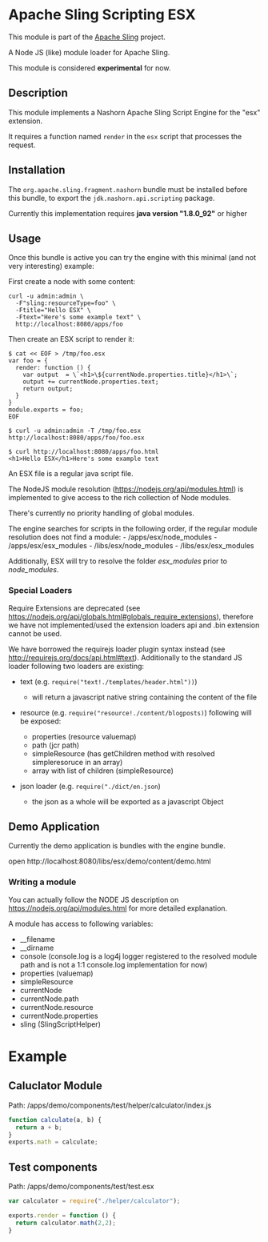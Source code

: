 # Apache Sling Scripting ESX

This module is part of the [Apache Sling](https://sling.apache.org) project.

A Node JS (like) module loader for Apache Sling.

This module is considered **experimental** for now.

## Description
This module implements a Nashorn Apache Sling Script Engine for the "esx" extension.

It requires a function named `render` in the `esx` script that processes the 
request.

## Installation
The `org.apache.sling.fragment.nashorn` bundle must be installed before this bundle, to export the `jdk.nashorn.api.scripting` package.

Currently this implementation requires **java version "1.8.0_92"** or higher

## Usage
Once this bundle is active you can try the engine with this minimal (and not very interesting) example:

First create a node with some content:

    curl -u admin:admin \
      -F"sling:resourceType=foo" \
	  -Ftitle="Hello ESX" \
	  -Ftext="Here's some example text" \
	  http://localhost:8080/apps/foo

Then create an ESX script to render it:

    $ cat << EOF > /tmp/foo.esx
    var foo = {
      render: function () {
        var output  = \`<h1>\${currentNode.properties.title}</h1>\`;
        output += currentNode.properties.text;
        return output;     
      }
    }  
    module.exports = foo;
    EOF

    $ curl -u admin:admin -T /tmp/foo.esx http://localhost:8080/apps/foo/foo.esx

    $ curl http://localhost:8080/apps/foo.html
    <h1>Hello ESX</h1>Here's some example text


An ESX file is a regular java script file.

The NodeJS module resolution (https://nodejs.org/api/modules.html) is implemented to give access to the
rich collection of Node modules.

There's currently no priority handling of global modules.

The engine searches for scripts in the following order, if the regular module resolution does not find a module:
        - /apps/esx/node_modules
        - /apps/esx/esx_modules
        - /libs/esx/node_modules
        - /libs/esx/esx_modules

Additionally, ESX will try to resolve the folder *esx_modules* prior to *node_modules*.

### Special Loaders
Require Extensions are deprecated (see https://nodejs.org/api/globals.html#globals_require_extensions), therefore we have not implemented/used the extension loaders api and .bin extension cannot be used.

We have borrowed the requirejs loader plugin syntax instead (see http://requirejs.org/docs/api.html#text). Additionally to the standard JS loader following two loaders are existing:

- text (e.g. ```require("text!./templates/header.html"))```)
  - will return a javascript native string containing the content of the file
- resource  (e.g. ```require("resource!./content/blogposts)```)
  following will be exposed:
  - properties (resource valuemap)
  - path (jcr path)  
  - simpleResource (has getChildren method with resolved simpleresoruce in an array)
  - array with list of children (simpleResource)

- json loader  (e.g. ```require("./dict/en.json```)
  - the json as a whole will be exported as a javascript Object

##  Demo Application
Currently the demo application is bundles with the engine bundle.

open http://localhost:8080/libs/esx/demo/content/demo.html

### Writing a module
You can actually follow the NODE JS description on https://nodejs.org/api/modules.html for more detailed explanation.

A module has access to following variables:
- __filename
- __dirname
- console (console.log is a log4j logger registered to the resolved module path and is not a 1:1 console.log implementation for now)
- properties (valuemap)
- simpleResource
- currentNode
 - currentNode.path
 - currentNode.resource
 - currentNode.properties
- sling (SlingScriptHelper)


# Example
## Caluclator Module
Path: /apps/demo/components/test/helper/calculator/index.js
```javascript
function calculate(a, b) {
  return a + b;
}
exports.math = calculate;
```

## Test components
Path: /apps/demo/components/test/test.esx
```javascript
var calculator = require("./helper/calculator");

exports.render = function () {
  return calculator.math(2,2);
}
```
